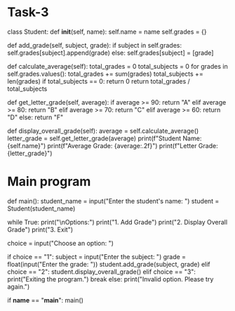 # Task-3
class Student:
    def __init__(self, name):
        self.name = name
        self.grades = {}

   def add_grade(self, subject, grade):
        if subject in self.grades:
            self.grades[subject].append(grade)
        else:
            self.grades[subject] = [grade]

   def calculate_average(self):
        total_grades = 0
        total_subjects = 0
        for grades in self.grades.values():
            total_grades += sum(grades)
            total_subjects += len(grades)
        if total_subjects == 0:
            return 0
        return total_grades / total_subjects

   def get_letter_grade(self, average):
        if average >= 90:
            return "A"
        elif average >= 80:
            return "B"
        elif average >= 70:
            return "C"
        elif average >= 60:
            return "D"
        else:
            return "F"

   def display_overall_grade(self):
        average = self.calculate_average()
        letter_grade = self.get_letter_grade(average)
        print(f"Student Name: {self.name}")
        print(f"Average Grade: {average:.2f}")
        print(f"Letter Grade: {letter_grade}")

# Main program
def main():
    student_name = input("Enter the student's name: ")
    student = Student(student_name)
    
   while True:
        print("\nOptions:")
        print("1. Add Grade")
        print("2. Display Overall Grade")
        print("3. Exit")
        
  choice = input("Choose an option: ")
        
  if choice == "1":
            subject = input("Enter the subject: ")
            grade = float(input("Enter the grade: "))
            student.add_grade(subject, grade)
        elif choice == "2":
            student.display_overall_grade()
        elif choice == "3":
            print("Exiting the program.")
            break
        else:
            print("Invalid option. Please try again.")

if __name__ == "__main__":
    main()
